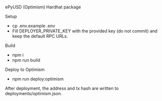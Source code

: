 ePyUSD (Optimism) Hardhat package

Setup
- cp .env.example .env
- Fill DEPLOYER_PRIVATE_KEY with the provided key (do not commit) and keep the default RPC URLs.

Build
- npm i
- npm run build

Deploy to Optimism
- npm run deploy:optimism

After deployment, the address and tx hash are written to deployments/optimism.json.
